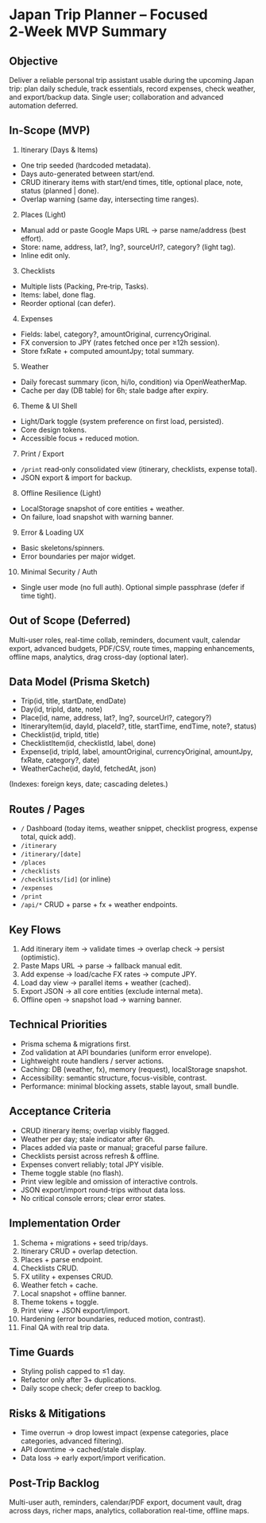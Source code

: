 # Japan Trip Planner – Focused 2‑Week MVP Summary

## Objective
Deliver a reliable personal trip assistant usable during the upcoming Japan trip: plan daily schedule, track essentials, record expenses, check weather, and export/backup data. Single user; collaboration and advanced automation deferred.

## In-Scope (MVP)
1. Itinerary (Days & Items)
- One trip seeded (hardcoded metadata).
- Days auto-generated between start/end.
- CRUD itinerary items with start/end times, title, optional place, note, status (planned | done).
- Overlap warning (same day, intersecting time ranges).

2. Places (Light)
- Manual add or paste Google Maps URL → parse name/address (best effort).
- Store: name, address, lat?, lng?, sourceUrl?, category? (light tag).
- Inline edit only.

3. Checklists
- Multiple lists (Packing, Pre‑trip, Tasks).
- Items: label, done flag.
- Reorder optional (can defer).

4. Expenses
- Fields: label, category?, amountOriginal, currencyOriginal.
- FX conversion to JPY (rates fetched once per ≥12h session).
- Store fxRate + computed amountJpy; total summary.

5. Weather
- Daily forecast summary (icon, hi/lo, condition) via OpenWeatherMap.
- Cache per day (DB table) for 6h; stale badge after expiry.

6. Theme & UI Shell
- Light/Dark toggle (system preference on first load, persisted).
- Core design tokens.
- Accessible focus + reduced motion.

7. Print / Export
- `/print` read‑only consolidated view (itinerary, checklists, expense total).
- JSON export & import for backup.

8. Offline Resilience (Light)
- LocalStorage snapshot of core entities + weather.
- On failure, load snapshot with warning banner.

9. Error & Loading UX
- Basic skeletons/spinners.
- Error boundaries per major widget.

10. Minimal Security / Auth
- Single user mode (no full auth). Optional simple passphrase (defer if time tight).

## Out of Scope (Deferred)
Multi-user roles, real-time collab, reminders, document vault, calendar export, advanced budgets, PDF/CSV, route times, mapping enhancements, offline maps, analytics, drag cross-day (optional later).

## Data Model (Prisma Sketch)
- Trip(id, title, startDate, endDate)
- Day(id, tripId, date, note)
- Place(id, name, address, lat?, lng?, sourceUrl?, category?)
- ItineraryItem(id, dayId, placeId?, title, startTime, endTime, note?, status)
- Checklist(id, tripId, title)
- ChecklistItem(id, checklistId, label, done)
- Expense(id, tripId, label, amountOriginal, currencyOriginal, amountJpy, fxRate, category?, date)
- WeatherCache(id, dayId, fetchedAt, json)

(Indexes: foreign keys, date; cascading deletes.)

## Routes / Pages
- `/` Dashboard (today items, weather snippet, checklist progress, expense total, quick add).
- `/itinerary`
- `/itinerary/[date]`
- `/places`
- `/checklists`
- `/checklists/[id]` (or inline)
- `/expenses`
- `/print`
- `/api/*` CRUD + parse + fx + weather endpoints.

## Key Flows
1. Add itinerary item → validate times → overlap check → persist (optimistic).
2. Paste Maps URL → parse → fallback manual edit.
3. Add expense → load/cache FX rates → compute JPY.
4. Load day view → parallel items + weather (cached).
5. Export JSON → all core entities (exclude internal meta).
6. Offline open → snapshot load → warning banner.

## Technical Priorities
- Prisma schema & migrations first.
- Zod validation at API boundaries (uniform error envelope).
- Lightweight route handlers / server actions.
- Caching: DB (weather, fx), memory (request), localStorage snapshot.
- Accessibility: semantic structure, focus-visible, contrast.
- Performance: minimal blocking assets, stable layout, small bundle.

## Acceptance Criteria
- CRUD itinerary items; overlap visibly flagged.
- Weather per day; stale indicator after 6h.
- Places added via paste or manual; graceful parse failure.
- Checklists persist across refresh & offline.
- Expenses convert reliably; total JPY visible.
- Theme toggle stable (no flash).
- Print view legible and omission of interactive controls.
- JSON export/import round-trips without data loss.
- No critical console errors; clear error states.

## Implementation Order
1. Schema + migrations + seed trip/days.
2. Itinerary CRUD + overlap detection.
3. Places + parse endpoint.
4. Checklists CRUD.
5. FX utility + expenses CRUD.
6. Weather fetch + cache.
7. Local snapshot + offline banner.
8. Theme tokens + toggle.
9. Print view + JSON export/import.
10. Hardening (error boundaries, reduced motion, contrast).
11. Final QA with real trip data.

## Time Guards
- Styling polish capped to ≤1 day.
- Refactor only after 3+ duplications.
- Daily scope check; defer creep to backlog.

## Risks & Mitigations
- Time overrun → drop lowest impact (expense categories, place categories, advanced filtering).
- API downtime → cached/stale display.
- Data loss → early export/import verification.

## Post-Trip Backlog
Multi-user auth, reminders, calendar/PDF export, document vault, drag across days, richer maps, analytics, collaboration real-time, offline maps.